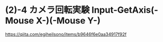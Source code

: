 # (2)-4 カメラ回転実験 Input-GetAxis(-Mouse X-)(-Mouse Y-)
https://qiita.com/egiheiIsono/items/b9646f6e0aa34917f92f
